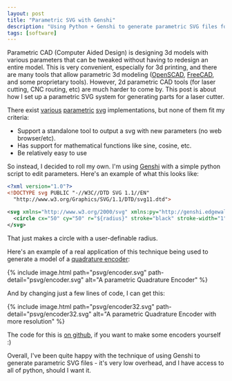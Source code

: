 ```yaml
---
layout: post
title: "Parametric SVG with Genshi"
description: "Using Python + Genshi to generate parametric SVG files for lasercutting"
tags: [software]
---
```


Parametric CAD (Computer Aided Design) is designing 3d models with various parameters that can be tweaked without having to redesign an entire model. This is very convenient, especially for 3d printing, and there are many tools that allow parametric 3d modeling ([OpenSCAD](http://www.openscad.org/), [FreeCAD](https://www.freecadweb.org/), and some proprietary tools). However, 2d parametric CAD tools (for laser cutting, CNC routing, etc) are much harder to come by. This post is about how I set up a parametric SVG system for generating parts for a laser cutter.

There exist [various](https://github.com/t-oster/VisiCut/wiki/Parametric-SVG) [parametric](http://www.schepers.cc/w3c/svg/params/ref.html) [svg](http://parametric-svg.js.org/) implementations, but none of them fit my criteria:

* Support a standalone tool to output a svg with new parameters (no web browser/etc).
* Has support for mathematical functions like sine, cosine, etc.
* Be relatively easy to use

So instead, I decided to roll my own. I'm using [Genshi](https://genshi.edgewall.org/) with a simple python script to edit parameters. Here's an example of what this looks like:

```svg
<?xml version="1.0"?>
<!DOCTYPE svg PUBLIC "-//W3C//DTD SVG 1.1//EN"
  "http://www.w3.org/Graphics/SVG/1.1/DTD/svg11.dtd">

<svg xmlns="http://www.w3.org/2000/svg" xmlns:py="http://genshi.edgewall.org/" width="100" height="100">
  <circle cx="50" cy="50" r="${radius}" stroke="black" stroke-width="1" fill="none" />
</svg>
```

That just makes a circle with a user-definable radius.

Here's an example of a real application of this technique being used to generate a model of a [quadrature encoder](https://en.wikipedia.org/wiki/Rotary_encoder):

{% include image.html path="psvg/encoder.svg" path-detail="psvg/encoder.svg" alt="A parametric Quadrature Encoder" %}

And by changing just a few lines of code, I can get this:

{% include image.html path="psvg/encoder32.svg" path-detail="psvg/encoder32.svg" alt="A parametric Quadrature Encoder with more resolution" %}

The code for this is [on github](https://github.com/WesleyAC/toybox/blob/master/pcad/encoder.svg?short_path=ffab2e8), if you want to make some encoders yourself :)

Overall, I've been quite happy with the technique of using Genshi to generate parametric SVG files - it's very low overhead, and I have access to all of python, should I want it.

